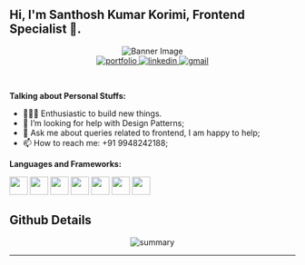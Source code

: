 <!-- Your title -->
## Hi, I'm Santhosh Kumar Korimi, Frontend Specialist 🚀.

<div align="center">
<img src="https://santhoshkumar.co.in/santhosh-korimi.png" alt="Banner Image" />
</div>
<div align="center">
<a href="https://santhoshkumar.co.in">
<img src="https://img.shields.io/badge/check%20out%20my%20Portfolio-042549?style=for-the-badge&logo=moleculer&logoColor=white" alt="portfolio" />
</a>
<a href="https://www.linkedin.com/in/santhosh-korimi/">
<img src="https://img.shields.io/badge/visit%20my%20Linkedin-0A66C2?style=for-the-badge&logo=linkedin&logoColor=white" alt="linkedin" />
</a>
<a href="mailto:santhoshk.korimi@gmail.com">
<img src="https://img.shields.io/badge/email%20me-EA4335?style=for-the-badge&logo=gmail&logoColor=white" alt="gmail" />
</a>
</div>

&nbsp;

<!-- Talking about you -->
**Talking about Personal Stuffs:**

<!-- Any image aligned to the right. Beware the width -->
<!--img width="55%" align="right" alt="Github" src="" /-->

- 👨🏽‍💻 Enthusiastic to build new things.
- 🤔 I’m looking for help with Design Patterns;
- 💬 Ask me about queries related to frontend, I am happy to help;
- 📫 How to reach me: +91 9948242188;

**Languages and Frameworks:** 

<div>
    <img height="32px" src="https://img.shields.io/badge/javascript-yellow?style=for-the-badge&logo=javascript&logoColor=black">
  <img height="32px" src="https://img.shields.io/badge/reactjs-blue?style=for-the-badge&logo=react&logoColor=white">
  <img height="32px" src="https://img.shields.io/badge/reactnative-3c1361?style=for-the-badge&logo=react&logoColor=white">
  <img height="32px" src="https://img.shields.io/badge/nextjs-black?style=for-the-badge&logo=vercel&logoColor=white">
 <img height="32px" src="https://img.shields.io/badge/TypeScript-007ACC?style=for-the-badge&logo=typescript&logoColor=white">
 <img height="32px" src="https://img.shields.io/badge/Tailwind_CSS-38B2AC?style=for-the-badge&logo=tailwind-css&logoColor=white">
 <img height="32px" src="https://img.shields.io/badge/scss-cd6699?style=for-the-badge&logo=sass&logoColor=white">
</div>


## Github Details
<div align=center>
<img src="https://github-profile-summary-cards.vercel.app/api/cards/profile-details?username=santhoshWSA&theme=vue" alt="summary" />
</div>

---
